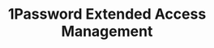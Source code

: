 ---
description: Secure every sign-in for every app on every device.
episode: 593
link: https://1password.com/unplugged
shortname: 1password.com-lup
title: 1Password Extended Access Management
---